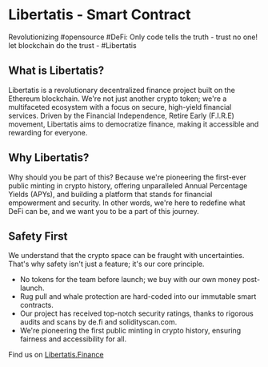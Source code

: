 # Libertatis - Smart Contract
Revolutionizing #opensource #DeFi: Only code tells the truth - trust no one! let blockchain do the trust - #Libertatis

## What is Libertatis?
Libertatis is a revolutionary decentralized finance project built on the Ethereum blockchain. We're not just another crypto token; we're a multifaceted ecosystem with a focus on secure, high-yield financial services. Driven by the Financial Independence, Retire Early (F.I.R.E) movement, Libertatis aims to democratize finance, making it accessible and rewarding for everyone.

## Why Libertatis?
Why should you be part of this? Because we're pioneering the first-ever public minting in crypto history, offering unparalleled Annual Percentage Yields (APYs), and building a platform that stands for financial empowerment and security. In other words, we're here to redefine what DeFi can be, and we want you to be a part of this journey.

## Safety First
We understand that the crypto space can be fraught with uncertainties. That's why safety isn't just a feature; it's our core principle.
- No tokens for the team before launch; we buy with our own money post-launch.
- Rug pull and whale protection are hard-coded into our immutable smart contracts.
- Our project has received top-notch security ratings, thanks to rigorous audits and scans by de.fi and solidityscan.com.
- We're pioneering the first public minting in crypto history, ensuring fairness and accessibility for all.

Find us on [Libertatis.Finance](https://libertatis.finance)
